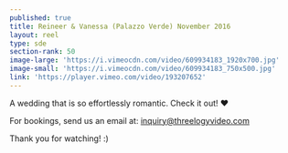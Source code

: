```yaml
---
published: true
title: Reineer & Vanessa (Palazzo Verde) November 2016
layout: reel
type: sde
section-rank: 50
image-large: 'https://i.vimeocdn.com/video/609934183_1920x700.jpg'
image-small: 'https://i.vimeocdn.com/video/609934183_750x500.jpg'
link: 'https://player.vimeo.com/video/193207652'
---
```

A wedding that is so effortlessly romantic. Check it out! ❤

For bookings, send us an email at: inquiry@threelogyvideo.com

Thank you for watching! :)
